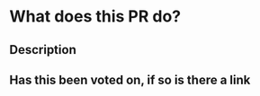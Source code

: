 # What does this PR do?

## Description
<!---
- tl;dr of summary of what is proposal is being proposed
--->

## Has this been voted on, if so is there a link
<!---
- Describe the tests that you ran to verify your changes
--->